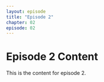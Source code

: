 ```yaml
---
layout: episode
title: "Episode 2"
chapter: 02
episode: 02
---
```


<h1>Episode 2 Content</h1>

<p>
This is the content for episode 2.
</p>